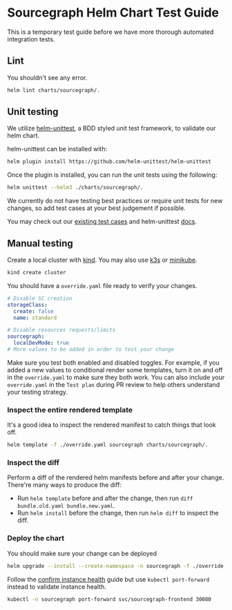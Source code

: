 # Sourcegraph Helm Chart Test Guide

This is a temporary test guide before we have more thorough automated integration tests.

## Lint

You shouldn't see any error.

```sh
helm lint charts/sourcegraph/.
```

## Unit testing

We utilize [helm-unittest](https://github.com/helm-unittest/helm-unittest/), a BDD styled unit test framework, to validate our helm chart.

helm-unittest can be installed with:

```bash
helm plugin install https://github.com/helm-unittest/helm-unittest
```

Once the plugin is installed, you can run the unit tests using the following:

```bash
helm unittest --helm3 ./charts/sourcegraph/.
```

We currently do not have testing best practices or require unit tests for new changes, so add test cases at your best judgement if possible.

You may check out our [existing test cases](https://github.com/sourcegraph/deploy-sourcegraph-helm/tree/main/charts/sourcegraph/tests) and helm-unittest [docs](https://github.com/helm-unittest/helm-unittest/blob/master/DOCUMENT.md).

## Manual testing

Create a local cluster with [kind]. You may also use [k3s] or [minikube].

```sh
kind create cluster
```

You should have a `override.yaml` file ready to verify your changes.

```yaml
# Disable SC creation
storageClass:
  create: false
  name: standard

# Disable resources requests/limits
sourcegraph:
  localDevMode: true
# More values to be added in order to test your change
```

Make sure you test both enabled and disabled toggles. For example, if you added a new values to conditional render some templates, turn it on and off in the `override.yaml` to make sure they both work. You can also include your `override.yaml` in the `Test plan` during PR review to help others understand your testing strategy.

### Inspect the entire rendered template

It's a good idea to inspect the rendered manifest to catch things that look off.

```sh
helm template -f ./override.yaml sourcegraph charts/sourcegraph/.
```

### Inspect the diff

Perform a diff of the rendered helm manifests before and after your change. There're many ways to produce the diff:

- Run `helm template` before and after the change, then run `diff bundle.old.yaml bundle.new.yaml`.
- Run `helm install` before the change, then run `helm diff` to inspect the diff.

### Deploy the chart

You should make sure your change can be deployed

```sh
helm upgrade --install --create-namespace -n sourcegraph -f ./override.yaml sourcegraph charts/sourcegraph/.
```

Follow the [confirm instance health] guide but use `kubectl port-forward` instead to validate instance health.

```sh
kubectl -n sourcegraph port-forward svc/sourcegraph-frontend 30080
```

[confirm instance health]: https://handbook.sourcegraph.com/departments/product-engineering/engineering/cloud/delivery/managed/upgrade_process/#8-confirm-instance-health
[k3s]: https://k3s.io/
[kind]: https://kind.sigs.k8s.io/
[minikube]: https://minikube.sigs.k8s.io/docs/start/
